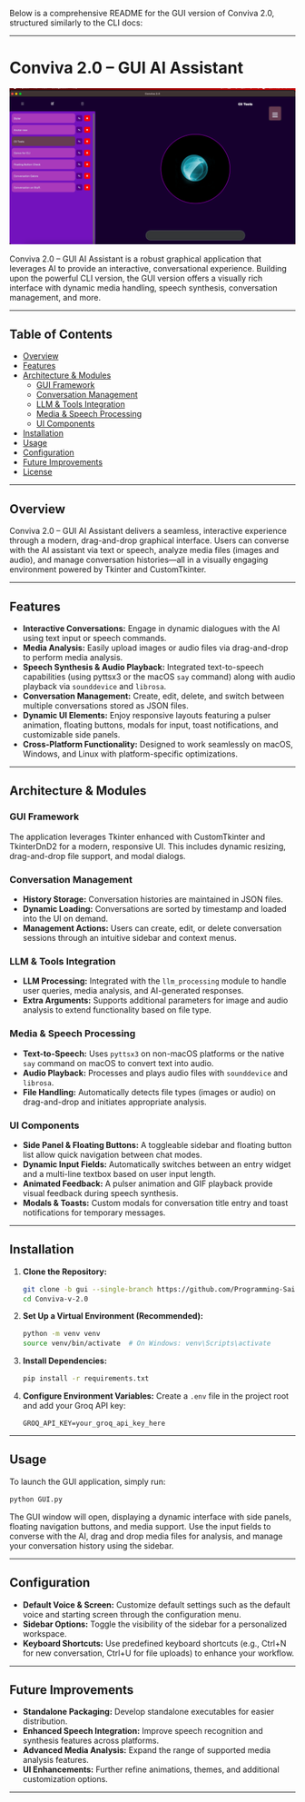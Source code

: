 Below is a comprehensive README for the GUI version of Conviva 2.0, structured similarly to the CLI docs:

---

# Conviva 2.0 – GUI AI Assistant

![GUI](gui.png)

Conviva 2.0 – GUI AI Assistant is a robust graphical application that leverages AI to provide an interactive, conversational experience. Building upon the powerful CLI version, the GUI version offers a visually rich interface with dynamic media handling, speech synthesis, conversation management, and more.

---

## Table of Contents

- [Overview](#overview)
- [Features](#features)
- [Architecture & Modules](#architecture--modules)
  - [GUI Framework](#gui-framework)
  - [Conversation Management](#conversation-management)
  - [LLM & Tools Integration](#llm--tools-integration)
  - [Media & Speech Processing](#media--speech-processing)
  - [UI Components](#ui-components)
- [Installation](#installation)
- [Usage](#usage)
- [Configuration](#configuration)
- [Future Improvements](#future-improvements)
- [License](#license)

---

## Overview

Conviva 2.0 – GUI AI Assistant delivers a seamless, interactive experience through a modern, drag-and-drop graphical interface. Users can converse with the AI assistant via text or speech, analyze media files (images and audio), and manage conversation histories—all in a visually engaging environment powered by Tkinter and CustomTkinter.

---

## Features

- **Interactive Conversations:** Engage in dynamic dialogues with the AI using text input or speech commands.
- **Media Analysis:** Easily upload images or audio files via drag-and-drop to perform media analysis.
- **Speech Synthesis & Audio Playback:** Integrated text-to-speech capabilities (using pyttsx3 or the macOS `say` command) along with audio playback via `sounddevice` and `librosa`.
- **Conversation Management:** Create, edit, delete, and switch between multiple conversations stored as JSON files.
- **Dynamic UI Elements:** Enjoy responsive layouts featuring a pulser animation, floating buttons, modals for input, toast notifications, and customizable side panels.
- **Cross-Platform Functionality:** Designed to work seamlessly on macOS, Windows, and Linux with platform-specific optimizations.

---

## Architecture & Modules

### GUI Framework

The application leverages Tkinter enhanced with CustomTkinter and TkinterDnD2 for a modern, responsive UI. This includes dynamic resizing, drag-and-drop file support, and modal dialogs.

### Conversation Management

- **History Storage:** Conversation histories are maintained in JSON files.
- **Dynamic Loading:** Conversations are sorted by timestamp and loaded into the UI on demand.
- **Management Actions:** Users can create, edit, or delete conversation sessions through an intuitive sidebar and context menus.

### LLM & Tools Integration

- **LLM Processing:** Integrated with the `llm_processing` module to handle user queries, media analysis, and AI-generated responses.
- **Extra Arguments:** Supports additional parameters for image and audio analysis to extend functionality based on file type.

### Media & Speech Processing

- **Text-to-Speech:** Uses `pyttsx3` on non-macOS platforms or the native `say` command on macOS to convert text into audio.
- **Audio Playback:** Processes and plays audio files with `sounddevice` and `librosa`.
- **File Handling:** Automatically detects file types (images or audio) on drag-and-drop and initiates appropriate analysis.

### UI Components

- **Side Panel & Floating Buttons:** A toggleable sidebar and floating button list allow quick navigation between chat modes.
- **Dynamic Input Fields:** Automatically switches between an entry widget and a multi-line textbox based on user input length.
- **Animated Feedback:** A pulser animation and GIF playback provide visual feedback during speech synthesis.
- **Modals & Toasts:** Custom modals for conversation title entry and toast notifications for temporary messages.

---

## Installation

1. **Clone the Repository:**

   ```bash
   git clone -b gui --single-branch https://github.com/Programming-Sai/Conviva-v-2.0.git
   cd Conviva-v-2.0
   ```

2. **Set Up a Virtual Environment (Recommended):**

   ```bash
   python -m venv venv
   source venv/bin/activate  # On Windows: venv\Scripts\activate
   ```

3. **Install Dependencies:**

   ```bash
   pip install -r requirements.txt
   ```

4. **Configure Environment Variables:**
   Create a `.env` file in the project root and add your Groq API key:
   ```env
   GROQ_API_KEY=your_groq_api_key_here
   ```

---

## Usage

To launch the GUI application, simply run:

```bash
python GUI.py
```

The GUI window will open, displaying a dynamic interface with side panels, floating navigation buttons, and media support. Use the input fields to converse with the AI, drag and drop media files for analysis, and manage your conversation history using the sidebar.

---

## Configuration

- **Default Voice & Screen:** Customize default settings such as the default voice and starting screen through the configuration menu.
- **Sidebar Options:** Toggle the visibility of the sidebar for a personalized workspace.
- **Keyboard Shortcuts:** Use predefined keyboard shortcuts (e.g., Ctrl+N for new conversation, Ctrl+U for file uploads) to enhance your workflow.

---

## Future Improvements

- **Standalone Packaging:** Develop standalone executables for easier distribution.
- **Enhanced Speech Integration:** Improve speech recognition and synthesis features across platforms.
- **Advanced Media Analysis:** Expand the range of supported media analysis features.
- **UI Enhancements:** Further refine animations, themes, and additional customization options.

---
